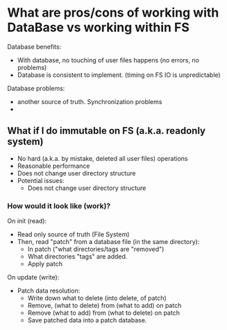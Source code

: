 # What are pros/cons of working with DataBase vs working within FS

Database benefits:
* With database, no touching of user files happens (no errors, no problems)
* Database is consistent to implement. (timing on FS IO is unpredictable)

Database problems:
  * another source of truth. Synchronization problems
  * 
  
## What if I do immutable on FS (a.k.a. readonly system)
* No hard (a.k.a. by mistake, deleted all user files) operations
* Reasonable performance 
* Does not change user directory structure
* Potential issues:
  * Does not change user directory structure
  
### How would it look like (work)? 
On init (read):
* Read only source of truth (File System)
* Then, read "patch" from a database file (in the same directory): 
  * In patch ("what directories/tags are "removed")
  * What directories "tags" are added.
  * Apply patch
  
On update (write):
  * Patch data resolution:
    * Write down what to delete (into delete, of patch)
    * Remove, (what to delete) from (what to add) on patch
    * Remove (what to add) from (what to delete) on patch
    * Save patched data into a patch database.

